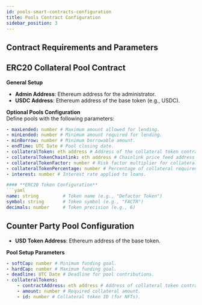 ```yaml
---
id: pools-smart-contracts-configuration
title: Pools Contract Configuration
sidebar_position: 3
---
```


## Contract Requirements and Parameters

## **ERC20 Collateral Pool Contract**

**General Setup**

- **Admin Address**: Ethereum address for the administrator.
- **USDC Address**: Ethereum address of the base token (e.g., USDC).

**Optional Pools Configuration**  
Define pools with the following parameters:

````yaml
- maxLended: number # Maximum amount allowed for lending.
- minLended: number # Minimum amount required for lending.
- minBorrow: number # Minimum borrowable amount.
- endTime: UTC Date # Pool closing date.
- collateralToken: eth address # Address of the collateral token contract.
- collateralTokenChainlink: eth address # Chainlink price feed address for collateral token valuation.
- collateralTokenFactor: number # Risk factor multiplier for collateral token.
- collateralTokenPercentage: number # Percentage of collateral required.
- interest: number # Interest rate applied to loans.

#### **ERC20 Token Configuration**
```yaml
name: string         # Token name (e.g., "Defactor Token")
symbol: string       # Token symbol (e.g., "FACTR")
decimals: number     # Token precision (e.g., 6)
````

## **Counter Party Pool Configuration**

- **USD Token Address**: Ethereum address of the base token.

**Pool Setup Parameters**

```yaml
- softCap: number # Minimum funding goal.
- hardCap: number # Maximum funding goal.
- deadline: UTC Date # Deadline for pool contributions.
- collateralTokens:
    - contractAddress: eth address # Address of collateral token contract.
    - amount: number # Required collateral amount.
    - id: number # Collateral token ID (for NFTs).
```
